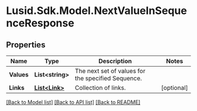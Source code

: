 # Lusid.Sdk.Model.NextValueInSequenceResponse

## Properties

Name | Type | Description | Notes
------------ | ------------- | ------------- | -------------
**Values** | **List&lt;string&gt;** | The next set of values for the specified Sequence. | 
**Links** | [**List&lt;Link&gt;**](Link.md) | Collection of links. | [optional] 

[[Back to Model list]](../README.md#documentation-for-models) [[Back to API list]](../README.md#documentation-for-api-endpoints) [[Back to README]](../README.md)

